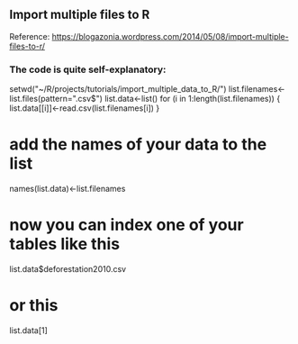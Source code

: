 Import multiple files to R
----------
Reference: https://blogazonia.wordpress.com/2014/05/08/import-multiple-files-to-r/

### The code is quite self-explanatory:

setwd("~/R/projects/tutorials/import_multiple_data_to_R/")
list.filenames<-list.files(pattern=".csv$")
list.data<-list()
for (i in 1:length(list.filenames))
{
list.data[[i]]<-read.csv(list.filenames[i])
}
 
# add the names of your data to the list
names(list.data)<-list.filenames
 # now you can index one of your tables like this
list.data$deforestation2010.csv
 # or this
list.data[1]
 
